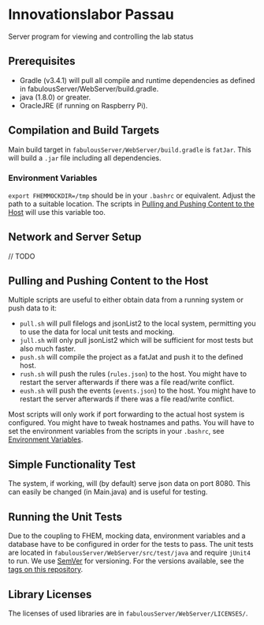 # Innovationslabor Passau

Server program for viewing and controlling the lab status

## Prerequisites

* Gradle (v3.4.1) will pull all compile and runtime dependencies as defined in fabulousServer/WebServer/build.gradle.
* java (1.8.0) or greater.
* OracleJRE (if running on Raspberry Pi).

## Compilation and Build Targets

Main build target in `fabulousServer/WebServer/build.gradle` is `fatJar`. This will build a `.jar` file including all dependencies.

### Environment Variables<a name="envVar"></a>

`export FHEMMOCKDIR=/tmp` should be in your `.bashrc` or equivalent. Adjust the path to a suitable location.
The scripts in [Pulling and Pushing Content to the Host](#pullPush) will use this variable too.

## Network and Server Setup

// TODO

## Pulling and Pushing Content to the Host<a name="pullPush"></a>

Multiple scripts are useful to either obtain data from a running system or push data to it:

* `pull.sh` will pull filelogs and jsonList2 to the local system, permitting you to use the data for local unit tests and mocking.
* `jull.sh` will only pull jsonList2 which will be sufficient for most tests but also much faster.
* `push.sh` will compile the project as a fatJat and push it to the defined host.
* `rush.sh` will push the rules (`rules.json`) to the host. You might have to restart the server afterwards if there was a file read/write conflict.
* `eush.sh` will push the events (`events.json`) to the host. You might have to restart the server afterwards if there was a file read/write conflict.

Most scripts will only work if port forwarding to the actual host system is configured. You might have to tweak hostnames and paths.
You will have to set the environment variables from the scripts in your `.bashrc`, see [Environment Variables](#envVar).

## Simple Functionality Test

The system, if working, will (by default) serve json data on port 8080. This can easily be changed (in Main.java) and is useful for testing.

## Running the Unit Tests

Due to the coupling to FHEM, mocking data, environment variables and a database have to be configured in order for the tests to pass.
The unit tests are located in `fabulousServer/WebServer/src/test/java` and require `jUnit4` to run.
We use [SemVer](http://semver.org/) for versioning. For the versions available, see the [tags on this repository](https://github.com/your/project/tags). 

## Library Licenses

The licenses of used libraries are in `fabulousServer/WebServer/LICENSES/`.
